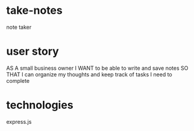 # take-notes
note taker

# user story
AS A small business owner
I WANT to be able to write and save notes
SO THAT I can organize my thoughts and keep track of tasks I need to complete

# technologies
express.js